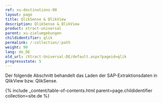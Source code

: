```yaml
---
ref: xu-destinations-90
layout: page
title: QlikSense & QlikView
description: QlikSense & QlikView
product: xtract-universal
parent: xu-zielumgebungen
childidentifier: qlik
permalink: /:collection/:path
weight: 90
lang: de_DE
old_url: /Xtract-Universal-DE/default.aspx?pageid=qlik
progressstate: 5
---
```


Der folgende Abschnitt behandelt das Laden der SAP-Extraktionsdaten in QlikView bzw. QlikSense.


{% include _content/table-of-contents.html parent=page.childidentifier collection=site.de %}